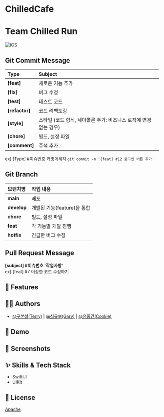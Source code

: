 # ChilledCafe

# Team Chilled Run

![iOS](https://img.shields.io/badge/Swift-iOS-51a9e8?logo=Swift)


## Git Commit Message
|Type|Subject|
|:---|:---|
|**[feat]**|새로운 기능 추가|
|**[fix]**|버그 수정|
|**[test]**|테스트 코드|
|**[refactor]**|코드 리팩토링| 
|**[style]**|스타일 (코드 형식, 세미콜론 추가: 비즈니스 로직에 변경 없는 경우)|
|**[chore]**|빌드, 설정 파일|
|**[comment]**|주석 추가|

ex) [Type] #이슈번호 커밋메세지 `git commit -m '[feat] #12 로그인 버튼 추가'`


## Git Branch
|브랜치명|작업 내용|
|:---|:---|
|**main**|배포|
|**develop**|개발된 기능(feature)을 통합|
|**chore**|빌드, 설정 파일|
|**feat**|각 기능별 개발 진행|
|**hotfix**|긴급한 버그 수정|

## Pull Request Message
**[subject] #이슈번호 '작업사항'**  
ex) [feat] #7 이상한 코드 수정하기

## :pushpin: Features


## :technologist: Authors
- [@구본성(Terry)](https://github.com/terry-koo) | [@심규보(Gary)](https://github.com/Anti9uA) | [@유종건(Cookie)](https://github.com/mycookie1)

## :triangular_flag_on_post: Demo

## :green_heart: Screenshots

## :sparkles: Skills & Tech Stack
- SwiftUI
- UIKit

## :lock_with_ink_pen: License
[Apache](https://choosealicense.com/licenses/apache-2.0/)
